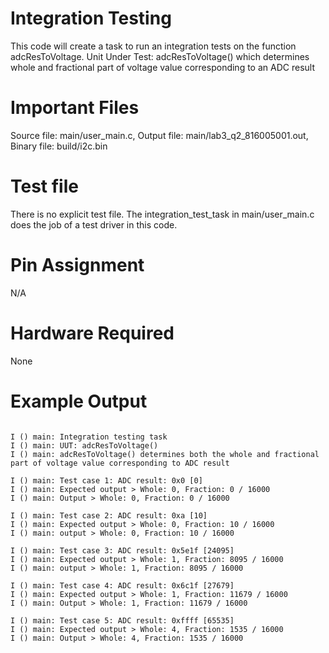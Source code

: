 # Integration Testing

 This code will create a task to run an integration tests on the function adcResToVoltage.
 Unit Under Test: adcResToVoltage() which determines whole and fractional part of voltage value corresponding to an ADC result

# Important Files

 Source file: main/user_main.c,
 Output file: main/lab3_q2_816005001.out,
 Binary file: build/i2c.bin

# Test file

 There is no explicit test file. The integration_test_task in main/user_main.c does the job of a test driver in this code.

# Pin Assignment

 N/A


# Hardware Required

 None

# Example Output  

```

I () main: Integration testing task
I () main: UUT: adcResToVoltage()
I () main: adcResToVoltage() determines both the whole and fractional part of voltage value corresponding to ADC result

I () main: Test case 1: ADC result: 0x0 [0]
I () main: Expected output > Whole: 0, Fraction: 0 / 16000
I () main: Output > Whole: 0, Fraction: 0 / 16000

I () main: Test case 2: ADC result: 0xa [10]
I () main: Expected output > Whole: 0, Fraction: 10 / 16000
I () main: output > Whole: 0, Fraction: 10 / 16000

I () main: Test case 3: ADC result: 0x5e1f [24095]
I () main: Expected output > Whole: 1, Fraction: 8095 / 16000
I () main: output > Whole: 1, Fraction: 8095 / 16000

I () main: Test case 4: ADC result: 0x6c1f [27679]
I () main: Expected output > Whole: 1, Fraction: 11679 / 16000
I () main: Output > Whole: 1, Fraction: 11679 / 16000

I () main: Test case 5: ADC result: 0xffff [65535]
I () main: Expected output > Whole: 4, Fraction: 1535 / 16000
I () main: Output > Whole: 4, Fraction: 1535 / 16000

```


